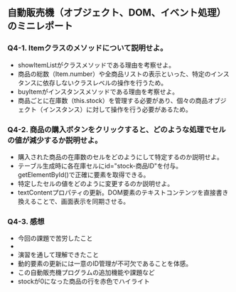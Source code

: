 ## 自動販売機（オブジェクト、DOM、イベント処理）のミニレポート
### Q4-1. Itemクラスのメソッドについて説明せよ。
* showItemListがクラスメソッドである理由を考察せよ。
* 商品の総数（Item.number）や全商品リストの表示といった、特定のインスタンスに依存しないクラスレベルの操作を行うため。
* buyItemがインスタンスメソッドである理由を考察せよ。
* 商品ごとに在庫数（this.stock）を管理する必要があり、個々の商品オブジェクト（インスタンス）に対して操作を行う必要があるため。
### Q4-2. 商品の購入ボタンをクリックすると、どのような処理でセルの値が減少するか説明せよ。
* 購入された商品の在庫数のセルをどのようにして特定するのか説明せよ。
* テーブル生成時に各在庫セルにid="stock-商品ID"を付与。getElementById()で正確に要素を取得できる。
* 特定したセルの値をどのように変更するのか説明せよ。
* textContentプロパティの更新。DOM要素のテキストコンテンツを直接書き換えることで、画面表示を同期させる。
### Q4-3. 感想
* 今回の課題で苦労したこと
* 
* 演習を通して理解できたこと
* 動的要素の更新には一意のID管理が不可欠であることを体感。
* この自動販売機プログラムの追加機能や課題など
* stockが0になった商品の行を赤色でハイライト
